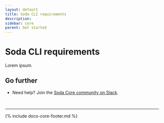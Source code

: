 ```yaml
---
layout: default
title: Soda CLI requirements
description: 
sidebar: core
parent: Get started
---
```


# Soda CLI requirements

Lorem ipsum.

## Go further

* Need help? Join the <a href="http://community.soda.io/slack" target="_blank"> Soda Core community on Slack</a>.
<br />

---
{% include docs-core-footer.md %}